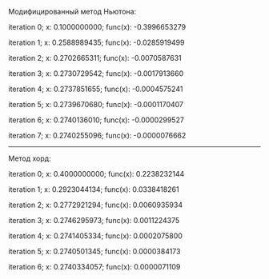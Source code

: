 Модифицированный метод Ньютона:

iteration 0; x: 0.1000000000; func(x): -0.3996653279

iteration 1; x: 0.2588989435; func(x): -0.0285919499

iteration 2; x: 0.2702665311; func(x): -0.0070587631

iteration 3; x: 0.2730729542; func(x): -0.0017913660

iteration 4; x: 0.2737851655; func(x): -0.0004575241

iteration 5; x: 0.2739670680; func(x): -0.0001170407

iteration 6; x: 0.2740136010; func(x): -0.0000299527

iteration 7; x: 0.2740255096; func(x): -0.0000076662

-----------
Метод хорд:

iteration 0; x: 0.4000000000; func(x): 0.2238232144

iteration 1; x: 0.2923044134; func(x): 0.0338418261

iteration 2; x: 0.2772921294; func(x): 0.0060935934

iteration 3; x: 0.2746295973; func(x): 0.0011224375

iteration 4; x: 0.2741405334; func(x): 0.0002075800

iteration 5; x: 0.2740501345; func(x): 0.0000384173

iteration 6; x: 0.2740334057; func(x): 0.0000071109
